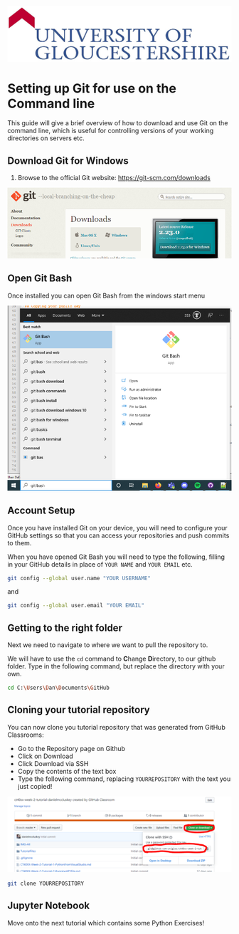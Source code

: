 ![UOGLogo](IMG-All/uoglogo.jpg)

# Setting up Git for use on the Command line
This guide will give a brief overview of how to download and use Git on the command line, which is useful for controlling versions of your working directories on servers etc.

## Download Git for Windows

1. Browse to the official Git website: https://git-scm.com/downloads

![Sshkey](IMG-All/IMG-GitSetup/2-Download.PNG)

## Open Git Bash
Once installed you can open Git Bash from the windows start menu

![Sshkey](IMG-All/IMG-GitSetup/bash.png)


## Account Setup
Once you have installed Git on your device, you will need to configure your GitHub settings so that you can access your repositories and push commits to them.

When you have opened Git Bash you will need to type the following, filling in your GitHub details in place of `YOUR NAME` and `YOUR EMAIL` etc.

```bash
git config --global user.name "YOUR USERNAME"
```
and 
```bash
git config --global user.email "YOUR EMAIL"
```

## Getting to the right folder
Next we need to navigate to where we want to pull the repository to. 

We will have to use the `cd` command to **C**hange **D**irectory, to our github folder. Type in the following command, but replace the directory with your own.

```bash
cd C:\Users\Dan\Documents\GitHub
```

## Cloning your tutorial repository 
You can now clone you tutorial repository that was generated from GitHub Classrooms:

- Go to the Repository page on Github
- Click on Download
- Click Download via SSH
- Copy the contents of the text box
- Type the following command, replacing `YOURREPOSITORY` with the text you just copied!

![Clonerepo](IMG-All/IMG-GitSetup/clonerepo.PNG)

```bash
git clone YOURREPOSITORY
```

## Jupyter Notebook
Move onto the next tutorial which contains some Python Exercises!
